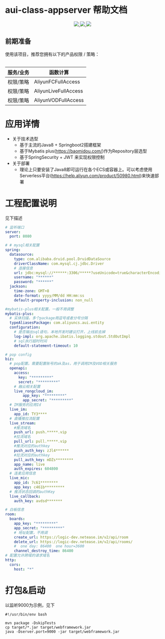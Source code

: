 # aui-class-appserver 帮助文档

<p align="center" class="flex justify-center">
    <a href="https://www.serverless-devs.com" class="ml-1">
    <img src="http://editor.devsapp.cn/icon?package=start-springboot&type=packageType">
  </a>
  <a href="http://www.devsapp.cn/details.html?name=start-springboot" class="ml-1">
    <img src="http://editor.devsapp.cn/icon?package=start-springboot&type=packageVersion">
  </a>
  <a href="http://www.devsapp.cn/details.html?name=start-springboot" class="ml-1">
    <img src="http://editor.devsapp.cn/icon?package=start-springboot&type=packageDownload">
  </a>
</p>
<table>

## 前期准备
使用该项目，推荐您拥有以下的产品权限 / 策略：

| 服务/业务 | 函数计算                 |     
| --- |----------------------|   
| 权限/策略 | AliyunFCFullAccess   |     
| 权限/策略 | AliyunLiveFullAccess |     
| 权限/策略 | AliyunVODFullAccess    |     

</table>

<appdetail id="flushContent">

# 应用详情

- 关于技术选型 
  - 基于主流的Java8 + Springboot2搭建框架
  - 基于Mybatis plus(https://baomidou.com/)作为Repository层选型
  - 基于SpringSecurity + JWT 来实现权限控制
- 关于部署
  - 理论上只要安装了Java8即可运行在各个ECS或容器上。可以考虑使用Serverless平台(https://help.aliyun.com/product/50980.html)来快速部署

</appdetail>

# 工程配置说明
见下描述
```yaml
# 监听端口
server:
  port: 8080

# # mysql相关配置
spring:
  datasource:
    type: com.alibaba.druid.pool.DruidDataSource
    driverClassName: com.mysql.cj.jdbc.Driver
    # 连接信息
    url: jdbc:mysql://******:3306/*****?useUnicode=true&characterEncoding=UTF-8&useSSL=false&serverTimezone=Asia/Shanghai
    username: "******"
    password: "******"
  jackson:
    time-zone: GMT+8
    date-format: yyyy/MM/dd HH:mm:ss
    default-property-inclusion: non_null

#mybatis-plus相关配置。一般不用调整
mybatis-plus:
  # 实体扫描，多个package用逗号或者分号分隔
  typeAliasesPackage: com.aliyuncs.aui.entity
  configuration:
    # 是否输出sql语句，本地开发时建议打开，上线前去掉
    log-impl: org.apache.ibatis.logging.stdout.StdOutImpl
    # sql执行超时时间
    default-statement-timeout: 10

# pop config
biz:
  # pop配置。需要配置账号的ak及as，用于调用IM及VOD相关服务
  openapi:
    access:
      key: "*********"
      secret: "*********"
    # 融云相关配置   
    live_rongcloud_im:
    	app_key: "*********"
    	app_secret: "*********"
  # IM服务的应用Id    
  live_im:
    app_id: TY3****
  # 直播推拉流配置
  live_stream:
    #推流域名
    push_url: push.*****.vip
    #拉流域名
    pull_url: pull.*****.vip
    #推流对应的authkey
    push_auth_key: zJl4******
    #拉流对应的authkey
    pull_auth_key: mDZs********
    app_name: live
    auth_expires: 604800
  # 连麦应用信息
  live_mic:
    app_id: 7c61********
    app_key: c461b*********
  # 推流状态回调的authKey
  live_callback:
    auth_key: avdsd*******

# 白板信息
room:
  boards:
    app_key: "*********"
    app_secret: "*********"
    # 地址配置，不用调
    create_url: https://logic-dev.netease.im/v2/api/room
    delete_url: https://logic-dev.netease.im/v2/api/rooms/
    #  one day: 86400  one hour=3600
    channel_destroy_time: 86400
# 配置允许跨域的请求域名
http:
  cors:
    host: "*"
```

# 打包&启动
以监听9000为示例，见下
```shell
#!/usr/bin/env bash

mvn package -DskipTests
cp target/*.jar target/webframework.jar
java -Dserver.port=9000 -jar target/webframework.jar
```

